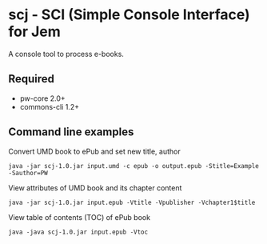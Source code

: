 # scj - SCI (Simple Console Interface) for Jem
A console tool to process e-books.

## Required
* pw-core 2.0+
* commons-cli 1.2+

## Command line examples
Convert UMD book to ePub and set new title, author

    java -jar scj-1.0.jar input.umd -c epub -o output.epub -Stitle=Example -Sauthor=PW

View attributes of UMD book and its chapter content

    java -jar scj-1.0.jar input.epub -Vtitle -Vpublisher -Vchapter1$title

View table of contents (TOC) of ePub book

    java -java scj-1.0.jar input.epub -Vtoc